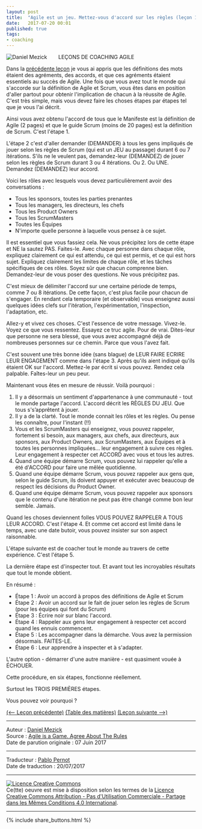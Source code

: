 ```yaml
---
layout: post
title:  "Agile est un jeu. Mettez-vous d'accord sur les règles (leçon 19)"
date:   2017-07-20 00:01
published: true
tags:
- coaching
---
```


<div align="left" style="float:left; padding-right:30px" >
  <img title="Daniel Mezick" src="{{ site.url }}assets/daniel_mezick/daniel-mezick-002.png" />
</div>
LEÇONS DE COACHING AGILE

Dans la [précédente leçon](http://www.les-traducteurs-agiles.org/2017/06/17/les-definitions-sont-des-accords-lecon-18.html) je vous ai appris que les définitions des mots étaient des agréments, des accords, et que ces agréments étaient essentiels au succès de Agile. Une fois que vous avez tout le monde qui s'accorde sur la définition de Agile et Scrum, vous êtes dans en position d'aller partout pour obtenir l'implication de chacun à la réussite de Agile. C'est très simple, mais vous devez faire les choses étapes par étapes tel que je vous l'ai décrit.

Ainsi vous avez obtenu l'accord de tous que le Manifeste est la définition de Agile (2 pages) et que le guide Scrum (moins de 20 pages) est la définition de Scrum. C'est l'étape 1.

L'étape 2 c'est d'aller demander (DEMANDER) à tous les gens impliqués de jouer selon les règles de Scrum (qui est un JEU au passage) durant 6 ou 7 itérations. S'ils ne le veulent pas, demandez-leur (DEMANDEZ) de jouer selon les règles de Scrum durant 3 ou 4 itérations. Ou 2. Ou UNE. Demandez (DEMANDEZ) leur accord.

Voici les rôles avec lesquels vous devez particulièrement avoir des conversations :

* Tous les sponsors, toutes les parties prenantes
* Tous les managers, les directeurs, les chefs
* Tous les Product Owners
* Tous les ScrumMasters
* Toutes les Équipes
* N'importe quelle personne à laquelle vous pensez à ce sujet.


Il est essentiel que vous fassiez cela. Ne vous précipitez lors de cette étape et NE la sautez PAS. Faites-le. Avec chaque personne dans chaque rôle, expliquez clairement ce qui est attendu, ce qui est permis, et ce qui est hors sujet. Expliquez clairement les limites de chaque rôle, et les tâches spécifiques de ces rôles. Soyez sûr que chacun comprenne bien. Demandez-leur de vous poser des questions. Ne vous précipitez pas.

C'est mieux de délimiter l'accord sur une certaine période de temps, comme 7 ou 8 itérations. De cette façon, c'est plus facile pour chacun de s'engager. En rendant cela temporaire (et observable) vous enseignez aussi quelques idées clefs sur l'itération, l'expérimentation, l'inspection, l'adaptation, etc.

Allez-y et vivez ces choses. C'est l'essence de votre message. Vivez-le. Voyez ce que vous ressentez. Essayez ce truc agile. Pour de vrai. Dites-leur que personne ne sera blessé, que vous avez accompagné déjà de nombreuses personnes sur ce chemin. Parce que vous l'avez fait.

C'est souvent une très bonne idée (sans blague) de LEUR FAIRE ECRIRE LEUR ENGAGEMENT comme dans l'étape 3. Après qu'ils aient indiqué qu'ils étaient OK sur l'accord. Mettez-le par écrit si vous pouvez. Rendez cela palpable. Faîtes-leur un peu peur.

Maintenant vous êtes en mesure de réussir. Voilà pourquoi :

1. Il y a désormais un sentiment d'appartenance à une communauté - tout le monde partage l'accord. L'accord décrit les RÈGLES DU JEU. Que tous s's’apprêtent à jouer.
2. Il y a de la clarté. Tout le monde connait les rôles et les règles. Ou pense les connaître, pour l'instant (!!)
3. Vous et les ScrumMasters qui enseignez, vous pouvez rappeler, fortement si besoin, aux managers, aux chefs, aux directeurs, aux sponsors, aux Product Owners, aux ScrumMasters, aux Équipes et à toutes les personnes impliquées... leur engagement à suivre ces règles. Leur engagement à respecter cet ACCORD avec vous et tous les autres.
4. Quand une équipe démarre Scrum, vous pouvez lui rappeler qu'elle a été d'ACCORD pour faire une mêlée quotidienne.
5. Quand une équipe démarre Scrum, vous pouvez rappeler aux gens que, selon le guide Scrum, ils doivent appuyer et exécuter avec beaucoup de respect les décisions du Product Owner.
6. Quand une équipe démarre Scrum, vous pouvez rappeler aux sponsors que le contenu d'une itération ne peut pas être changé comme bon leur semble. Jamais.


Quand les choses deviennent folles VOUS POUVEZ RAPPELER A TOUS LEUR ACCORD. C'est l'étape 4. Et comme cet accord est limité dans le temps, avec une date butoir, vous pouvez insister sur son aspect raisonnable.

L'étape suivante est de coacher tout le monde au travers de cette expérience. C'est l'étape 5.

La dernière étape est d'inspecter tout. Et avant tout les incroyables résultats que tout le monde obtient.

En résumé :

* Étape 1 : Avoir un accord à propos des définitions de Agile et Scrum
* Étape 2 : Avoir un accord sur le fait de jouer selon les règles de Scrum (pour les équipes qui font du Scrum)
* Étape 3 : Écrire noir sur blanc l'accord.
* Étape 4 : Rappeler aux gens leur engagement à respecter cet accord quand les ennuis commencent.
* Étape 5 : Les accompagner dans la démarche. Vous avez la permission désormais. FAITES-LE.
* Étape 6 : Leur apprendre à inspecter et à s'adapter.


L'autre option - démarrer d'une autre manière - est quasiment vouée à ÉCHOUER.

Cette procédure, en six étapes, fonctionne réellement.

Surtout les TROIS PREMIÈRES étapes.

Vous pouvez voir pourquoi ?

[(<-- Leçon précédente)](http://www.les-traducteurs-agiles.org/2017/06/17/les-definitions-sont-des-accords-lecon-18.html) [(Table des matières)](http://www.les-traducteurs-agiles.org/2015/02/15/lecons-de-coaching.html) [(Leçon suivante -->)](http://www.les-traducteurs-agiles.org/2017/07/20/seul-celui-qui-est-engage-peut-s-auto-organiser-lecon-20.html)  

---
Auteur : [Daniel Mezick](https://twitter.com/danielmezick)  
Source : [Agile is a Game. Agree About The Rules](http://newtechusa.net/agile/agile-is-a-game/)  
Date de parution originale : 07 Juin 2017  

---
Traducteur : [Pablo Pernot](https://twitter.com/pablopernot)  
Date de traduction : 20/07/2017  

---

<a rel="license" href="http://creativecommons.org/licenses/by-nc-sa/4.0/"><img alt="Licence Creative Commons" style="border-width:0" src="http://i.creativecommons.org/l/by-nc-sa/4.0/88x31.png" /></a><br />Ce(tte) oeuvre est mise à disposition selon les termes de la <a rel="license" href="http://creativecommons.org/licenses/by-nc-sa/4.0/">Licence Creative Commons Attribution - Pas d'Utilisation Commerciale - Partage dans les Mêmes Conditions 4.0 International</a>.

---

{% include share_buttons.html %}
